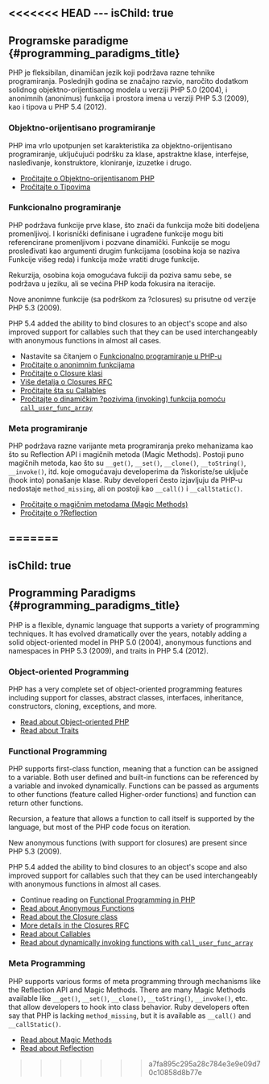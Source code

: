 <<<<<<< HEAD
﻿---
isChild: true
---

## Programske paradigme {#programming_paradigms_title}

PHP je fleksibilan, dinamičan jezik koji podržava razne tehnike programiranja. Poslednjih godina se značajno razvio, naročito dodatkom solidnog objektno-orijentisanog modela u verziji PHP 5.0 (2004), i anonimnih (anonimus) funkcija i prostora imena u verziji PHP 5.3 (2009), kao i tipova u PHP 5.4 (2012).

### Objektno-orijentisano programiranje

PHP ima vrlo upotpunjen set karakteristika za objektno-orijentisano programiranje, uključujući podršku za klase, apstraktne klase, interfejse, nasleđivanje, konstruktore, kloniranje, izuzetke i drugo.

* [Pročitajte o Objektno-orijentisanom PHP][oop]
* [Pročitajte o Tipovima][traits]

### Funkcionalno programiranje

PHP podržava funkcije prve klase, što znači da funkcija može biti dodeljena promenljivoj. I korisnički definisane i ugrađene funkcije mogu biti referencirane promenljivom i pozvane dinamički. Funkcije se mogu prosleđivati kao argumenti drugim funkcijama (osobina koja se naziva Funkcije višeg reda) i funkcija može vratiti druge funkcije.

Rekurzija, osobina koja omogućava fukciji da poziva samu sebe, se podržava u jeziku, ali se većina PHP koda fokusira na iteracije.

Nove anonimne funkcije (sa podrškom za ?closures) su prisutne od verzije PHP 5.3 (2009).

PHP 5.4 added the ability to bind closures to an object's scope and also improved support for callables such that they can be used interchangeably with anonymous functions in almost all cases.

* Nastavite sa čitanjem o [Funkcionalno programiranje u PHP-u](/pages/Functional-Programming.html)
* [Pročitajte o anonimnim funkcijama][anonymous-functions]
* [Pročitajte o Closure klasi][closure-class]
* [Više detalja o Closures RFC][closures-rfc]
* [Pročitajte šta su Callables][callables]
* [Pročitajte o dinamičkim ?pozivima (invoking) funkcija pomoću `call_user_func_array`][call-user-func-array]

### Meta programiranje

PHP podržava razne varijante meta programiranja preko mehanizama kao što su Reflection API i magičnih metoda (Magic Methods). Postoji puno magičnih metoda, kao što su `__get()`, `__set()`, `__clone()`, `__toString()`, `__invoke()`, itd. koje omogućavaju developerima da ?iskoriste/se uključe (hook into) ponašanje klase. Ruby developeri često izjavljuju da PHP-u nedostaje `method_missing`, ali on postoji kao `__call()` i `__callStatic()`.

* [Pročitajte o magičnim metodama (Magic Methods)][magic-methods]
* [Pročitajte o ?Reflection][reflection]

[namespaces]: http://php.net/manual/en/language.namespaces.php
[overloading]: http://php.net/manual/en/language.oop5.overloading.php
[oop]: http://www.php.net/manual/en/language.oop5.php
[anonymous-functions]: http://www.php.net/manual/en/functions.anonymous.php
[closure-class]: http://php.net/manual/en/class.closure.php
[callables]: http://php.net/manual/en/language.types.callable.php
[magic-methods]: http://php.net/manual/en/language.oop5.magic.php
[reflection]: http://www.php.net/manual/en/intro.reflection.php
[traits]: http://www.php.net/traits
[call-user-func-array]: http://php.net/manual/en/function.call-user-func-array.php
[closures-rfc]: https://wiki.php.net/rfc/closures
=======
---
isChild: true
---

## Programming Paradigms {#programming_paradigms_title}

PHP is a flexible, dynamic language that supports a variety of programming techniques. It has evolved dramatically over
the years, notably adding a solid object-oriented model in PHP 5.0 (2004), anonymous functions and namespaces in PHP 5.3 
(2009), and traits in PHP 5.4 (2012). 

### Object-oriented Programming

PHP has a very complete set of object-oriented programming features including support for classes, abstract classes,
interfaces, inheritance, constructors, cloning, exceptions, and more.

* [Read about Object-oriented PHP][oop]
* [Read about Traits][traits]

### Functional Programming

PHP supports first-class function, meaning that a function can be assigned to a variable. Both user defined and built-in 
functions can be referenced by a variable and invoked dynamically. Functions can be passed as arguments to other
functions (feature called Higher-order functions) and function can return other functions.

Recursion, a feature that allows a function to call itself is supported by the language, but most of the PHP code focus
on iteration.

New anonymous functions (with support for closures) are present since PHP 5.3 (2009).

PHP 5.4 added the ability to bind closures to an object's scope and also improved support for callables such that they
can be used interchangeably with anonymous functions in almost all cases.

* Continue reading on [Functional Programming in PHP](/pages/Functional-Programming.html)
* [Read about Anonymous Functions][anonymous-functions]
* [Read about the Closure class][closure-class]
* [More details in the Closures RFC][closures-rfc]
* [Read about Callables][callables]
* [Read about dynamically invoking functions with `call_user_func_array`][call-user-func-array]

### Meta Programming

PHP supports various forms of meta programming through mechanisms like the Reflection API and Magic Methods. There are
many Magic Methods available like `__get()`, `__set()`, `__clone()`, `__toString()`, `__invoke()`, etc. that allow
developers to hook into class behavior. Ruby developers often say that PHP is lacking `method_missing`, but it is
available as `__call()` and `__callStatic()`.

* [Read about Magic Methods][magic-methods]
* [Read about Reflection][reflection]

[namespaces]: http://php.net/manual/en/language.namespaces.php
[overloading]: http://php.net/manual/en/language.oop5.overloading.php
[oop]: http://www.php.net/manual/en/language.oop5.php
[anonymous-functions]: http://www.php.net/manual/en/functions.anonymous.php
[closure-class]: http://php.net/manual/en/class.closure.php
[callables]: http://php.net/manual/en/language.types.callable.php
[magic-methods]: http://php.net/manual/en/language.oop5.magic.php
[reflection]: http://www.php.net/manual/en/intro.reflection.php
[traits]: http://www.php.net/traits
[call-user-func-array]: http://php.net/manual/en/function.call-user-func-array.php
[closures-rfc]: https://wiki.php.net/rfc/closures
>>>>>>> a7fa895c295a28c784e3e9e09d70c10858d8b77e
